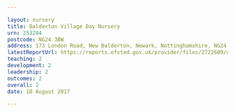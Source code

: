 ```yaml
---

layout: nursery
title: Balderton Village Day Nursery
urn: 253284
postcode: NG24 3BW
address: 173 London Road, New Balderton, Newark, Nottinghamshire, NG24 3BW
latestReportUrl: https://reports.ofsted.gov.uk/provider/files/2722609/urn/253284.pdf
teaching: 2
development: 2
leadership: 2
outcomes: 2
overall: 2
date: 10 August 2017

---
```

